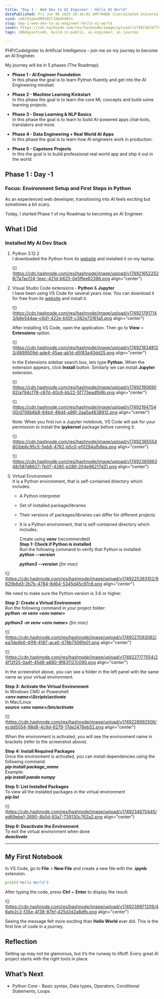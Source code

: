 ```yaml
---
title: "Day 1 - Web Dev to AI Engineer : Hello AI World"
datePublished: Fri Jun 06 2025 20:34:01 GMT+0000 (Coordinated Universal Time)
cuid: cmbl9jpan000102l1bbd594tn
slug: day-1-web-dev-to-ai-engineer-hello-ai-world
cover: https://cdn.hashnode.com/res/hashnode/image/upload/v1749236347764/27d2b791-0f43-4a32-bc5f-f270f6ad15bc.png
tags: 100daysofcode, build-in-public, ai-engineer, ai-journey

---
```


PHP/CodeIgniter to Artificial Intelligence - join me on my journey to become an AI Engineer.

My journey will be in 5 phases (The Roadmap).

* **Phase 1 - AI Engineer Foundation**  
    In this phase the goal is to learn Python fluently and get into the AI Engineering mindset.
    
* **Phase 2 - Machine Learning Kickstart**  
    In this phase the goal is to learn the core ML concepts and build some learning projects.
    
* **Phase 3 - Deep Learning & NLP Basics**  
    In this phase the goal is to learn to build AI-powered apps chat-bots, translators and more.
    
* **Phase 4 - Data Engineering + Real World AI Apps**  
    In this phase the goal is to learn how AI engineers work in production.
    
* **Phase 5 - Capstone Projects**  
    In this the goal is to build professional real world app and ship it out in the world.
    

## Phase 1 : Day -1

### Focus: Environment Setup and First Steps in Python

As an experienced web developer, transitioning into AI feels exciting but sometimes a bit scary.

Today, I started Phase 1 of my Roadmap to becoming an AI Engineer.

## What I Did

### Installed My AI Dev Stack

1. Python 3.12.2  
    I downloaded the Python from its [website](https://www.python.org/downloads/windows/) and installed it on my laptop.
    
    ![](https://cdn.hashnode.com/res/hashnode/image/upload/v1749216522528/7a7acf24-1eec-421d-b625-0e5ffee62386.png align="center")
    
2. Visual Studio Code extensions - **Python** & **Jupyter**  
    I have been using VS Code for several years now. You can download it for free from its [website](https://code.visualstudio.com/) and install it.
    
    ![](https://cdn.hashnode.com/res/hashnode/image/upload/v1749217917143/b8e544ae-c6d1-422e-b50f-c382e73161a5.png align="center")
    
    After installing VS Code, open the application. Then go to **View** &gt; **Extensions** option.
    
    ![](https://cdn.hashnode.com/res/hashnode/image/upload/v1749218348123/4899509d-ade4-45ae-ab1d-d5f83a40dd25.png align="center")
    
    In the Extensions sidebar search box, lets type **Python.** When the extension appears, click **Install** button. Similarly we can install **Jupyter** extension.
    
    ![](https://cdn.hashnode.com/res/hashnode/image/upload/v1749219069092/a794cf78-c67d-40c8-bb22-5f773eadfb9b.png align="center")
    
    ![](https://cdn.hashnode.com/res/hashnode/image/upload/v1749219475400/d706b6b8-84b4-46d4-a96f-2aa5a4638912.png align="center")
    
    Note: When you first run a Jupyter notebook, VS Code will ask for your permission to install the **ipykernel** package before running it.
    
    ![](https://cdn.hashnode.com/res/hashnode/image/upload/v1749238555480/bb8c95c5-5eb6-4762-b5c0-ef0294afb6ea.png align="center")
    
    ![](https://cdn.hashnode.com/res/hashnode/image/upload/v1749238586348/587d8627-7b07-4285-b286-204e96217d31.png align="center")
    
3. Virtual Environment  
    It is a Python environment, that is self-contained directory which includes.
    
    * A Python interpreter
        
    * Set of installed package/libraries
        
    * Their versions of packages/libraries can differ for different projects
        
    * It is a Python environment, that is self-contained directory which includes.
        
        Create using **venv** (recommended)  
        **Step 1: Check if Python is installed**  
        Run the following command to verify that Python is installed:  
        ***python --version***
        
        ***python3 --version*** *(for mac)*
        

![](https://cdn.hashnode.com/res/hashnode/image/upload/v1749225393102/9829b6d3-2b7b-4784-8d64-5345d45c97c8.png align="center")

We need to make sure the Python version is 3.6 or higher.

**Step 2: Create a Virtual Environment**  
Run the following command in your project folder:  
***python -m venv &lt;env name&gt;***

***python3 -m venv &lt;env name&gt;*** *(for mac)*

![](https://cdn.hashnode.com/res/hashnode/image/upload/v1749227093062/ea7de4b0-41f8-4187-aca0-478b7506fe01.png align="center")

![](https://cdn.hashnode.com/res/hashnode/image/upload/v1749227177554/24f12f25-0a4f-45d9-a880-9f831127c090.png align="center")

In the screenshot above, you can see a folder in the left panel with the same name as your virtual environment.

**Step 3: Activate the Virtual Environment**  
In Windows CMD or Powershell  
***&lt;env name&gt;\\Scripts\\activate***  
In Mac/Linux  
***source &lt;env name&gt;/bin/activate***

![](https://cdn.hashnode.com/res/hashnode/image/upload/v1749228992506/ecdd5054-98d8-4c9d-9279-17de2478eb52.png align="center")

When the environment is activated, you will see the environment name in brackets (refer to the screenshot above).

**Step 4: Install Required Packages**  
Once the environment is activated, you can install dependencies using the following command.  
***pip install package\_name***  
Example:  
***pip install panda numpy***

**Step 5: List Installed Packages**  
To view all the installed packages in the virtual environment  
***pip list***

![](https://cdn.hashnode.com/res/hashnode/image/upload/v1749234670445/ed69ebe1-2690-4b0d-93a7-739130c762a2.png align="center")

**Step 6: Deactivate the Environment**  
To exit the virtual environment when done  
***deactivate***

---

## My First Notebook

In VS Code, go to **File** &gt; **New File** and create a new file with the **.ipynb** extension.

```python
print("Hello World")
```

After typing the code, press **Ctrl** + **Enter** to display the result.

![](https://cdn.hashnode.com/res/hashnode/image/upload/v1749239971209/46afe2c2-f35e-4f38-87bf-425d2d2a8dfb.png align="center")

Seeing the message felt more exciting than **Hello World** ever did. This is the first line of code in a journey.

## Reflection

Setting up may not be glamorous, but it’s the runway to liftoff. Every great AI project starts with the right tools in place.

## What’s Next

* Python Core - Basic syntax, Data types, Operators, Conditional Statements, Loops